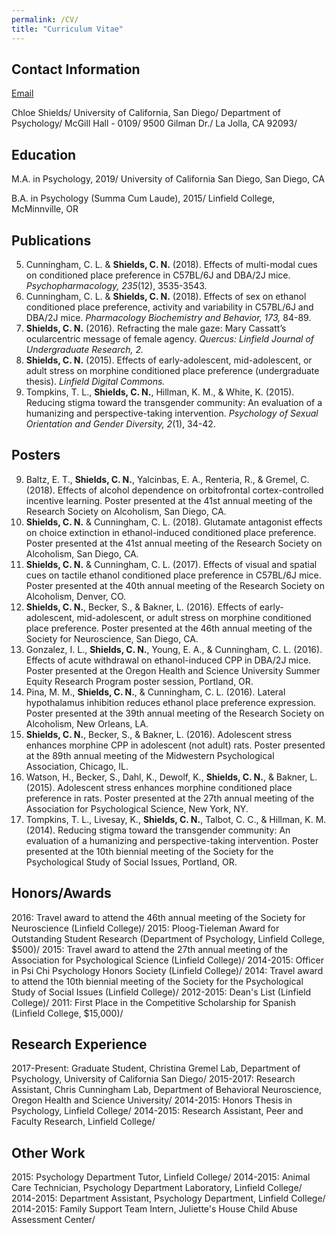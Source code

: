 ```yaml
---
permalink: /CV/
title: "Curriculum Vitae"
---
```


## Contact Information

[Email](mailto:chshield@ucsd.edu)

Chloe Shields/
University of California, San Diego/
Department of Psychology/
McGill Hall - 0109/
9500 Gilman Dr./
La Jolla, CA 92093/

## Education

M.A. in Psychology, 2019/
University of California San Diego, San Diego, CA

B.A. in Psychology (Summa Cum Laude), 2015/
Linfield College, McMinnville, OR

## Publications 

5. Cunningham, C. L. & **Shields, C. N.** (2018). Effects of multi-modal cues on conditioned place preference in C57BL/6J and DBA/2J mice. *Psychopharmacology, 235*(12), 3535-3543.
4. Cunningham, C. L. & **Shields, C. N.** (2018). Effects of sex on ethanol conditioned place preference, activity and variability in C57BL/6J and DBA/2J mice. *Pharmacology Biochemistry and Behavior, 173,* 84-89.
3. **Shields, C. N.** (2016). Refracting the male gaze: Mary Cassatt’s ocularcentric message of female agency. *Quercus: Linfield Journal of Undergraduate Research, 2.*
2. **Shields, C. N.** (2015). Effects of early-adolescent, mid-adolescent, or adult stress on morphine conditioned place preference (undergraduate thesis). *Linfield Digital Commons.*
1. Tompkins, T. L., **Shields, C. N.**, Hillman, K. M., & White, K. (2015). Reducing stigma toward the transgender community: An evaluation of a humanizing and perspective-taking intervention. *Psychology of Sexual Orientation and Gender Diversity, 2*(1), 34-42.

## Posters

9. Baltz, E. T., **Shields, C. N.**, Yalcinbas, E. A., Renteria, R., & Gremel, C. (2018). Effects of alcohol dependence on orbitofrontal cortex-controlled incentive learning. Poster presented at the 41st annual meeting of the Research Society on Alcoholism, San Diego, CA. 
8. **Shields, C. N.** & Cunningham, C. L. (2018). Glutamate antagonist effects on choice extinction in ethanol-induced conditioned place preference. Poster presented at the 41st annual meeting of the Research Society on Alcoholism, San Diego, CA.
7. **Shields, C. N.** & Cunningham, C. L. (2017). Effects of visual and spatial cues on tactile ethanol conditioned place preference in C57BL/6J mice. Poster presented at the 40th annual meeting of the Research Society on Alcoholism, Denver, CO.
6. **Shields, C. N.**, Becker, S., & Bakner, L. (2016). Effects of early-adolescent, mid-adolescent, or adult stress on morphine conditioned place preference. Poster presented at the 46th annual meeting of the Society for Neuroscience, San Diego, CA. 
5. Gonzalez, I. L., **Shields, C. N.**, Young, E. A., & Cunningham, C. L. (2016). Effects of acute withdrawal on ethanol-induced CPP in DBA/2J mice. Poster presented at the Oregon Health and Science University Summer Equity Research Program poster session, Portland, OR.
4. Pina, M. M., **Shields, C. N.**, & Cunningham, C. L. (2016). Lateral hypothalamus inhibition reduces ethanol place preference expression. Poster presented at the 39th annual meeting of the Research Society on Alcoholism, New Orleans, LA.
3. **Shields, C. N.**, Becker, S., & Bakner, L. (2016). Adolescent stress enhances morphine CPP in adolescent (not adult) rats. Poster presented at the 89th annual meeting of the Midwestern Psychological Association, Chicago, IL.
2. Watson, H., Becker, S., Dahl, K., Dewolf, K., **Shields, C. N.**, & Bakner, L. (2015). Adolescent stress enhances morphine conditioned place preference in rats. Poster presented at the 27th annual meeting of the Association for Psychological Science, New York, NY. 
1. Tompkins, T. L., Livesay, K., **Shields, C. N.**, Talbot, C. C., & Hillman, K. M. (2014). Reducing stigma toward the transgender community: An evaluation of a humanizing and perspective-taking intervention. Poster presented at the 10th biennial meeting of the Society for the Psychological Study of Social Issues, Portland, OR. 

## Honors/Awards

2016: Travel award to attend the 46th annual meeting of the Society for Neuroscience (Linfield College)/
2015: Ploog-Tieleman Award for Outstanding Student Research (Department of Psychology, Linfield College, $500)/
2015: Travel award to attend the 27th annual meeting of the Association for Psychological Science (Linfield College)/
2014-2015: Officer in Psi Chi Psychology Honors Society (Linfield College)/
2014: Travel award to attend the 10th biennial meeting of the Society for the Psychological Study of Social Issues (Linfield College)/
2012-2015: Dean's List (Linfield College)/
2011: First Place in the Competitive Scholarship for Spanish (Linfield College, $15,000)/

## Research Experience

2017-Present: Graduate Student, Christina Gremel Lab, Department of Psychology, University of California San Diego/
2015-2017: Research Assistant, Chris Cunningham Lab, Department of Behavioral Neuroscience, Oregon Health and Science University/
2014-2015: Honors Thesis in Psychology, Linfield College/
2014-2015: Research Assistant, Peer and Faculty Research, Linfield College/

## Other Work

2015: Psychology Department Tutor, Linfield College/
2014-2015: Animal Care Technician, Psychology Department Laboratory, Linfield College/
2014-2015: Department Assistant, Psychology Department, Linfield College/
2014-2015: Family Support Team Intern, Juliette's House Child Abuse Assessment Center/